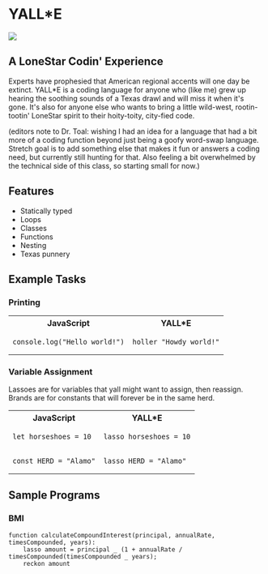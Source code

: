 # YALL\*E

![](images/logo/logo.001.png)

## A LoneStar Codin' Experience

Experts have prophesied that American regional accents will one day be extinct. YALL\*E is a coding language for anyone who (like me) grew up hearing the soothing sounds of a Texas drawl and will miss it when it's gone. It's also for anyone else who wants to bring a little wild-west, rootin-tootin' LoneStar spirit to their hoity-toity, city-fied code.

(editors note to Dr. Toal: wishing I had an idea for a language that had a bit more of a coding function beyond just being a goofy word-swap language. Stretch goal is to add something else that makes it fun or answers a coding need, but currently still hunting for that. Also feeling a bit overwhelmed by the technical side of this class, so starting small for now.)

## Features

- Statically typed
- Loops
- Classes
- Functions
- Nesting
- Texas punnery

## Example Tasks

### Printing

<table>
<tr> <th>JavaScript</th><th>YALL*E</th>
</tr>
<tr>
<td>

```
console.log("Hello world!")
```     
</td>
<td>

```
holler "Howdy world!"
```
</td>
<tr>
</table>

### Variable Assignment

Lassoes are for variables that yall might want to assign, then reassign. Brands are for constants that will forever be in the same herd.

<table>
<tr> 
<th>
JavaScript</th>
<th>YALL*E</th><tr>
</tr>
<tr>
<td>

```
let horseshoes = 10
```
</td>
<td>

```
lasso horseshoes = 10
```
</td>
</tr>
<tr>
<td>

```
const HERD = "Alamo"
```
</td>
<td>

```
lasso HERD = "Alamo"
```
</td>
</tr>
</table>

## Sample Programs

### BMI

```
function calculateCompoundInterest(principal, annualRate, timesCompounded, years):
    lasso amount = principal _ (1 + annualRate / timesCompounded(timesCompounded _ years);
    reckon amount
```
